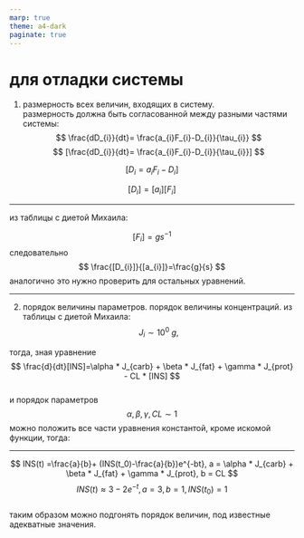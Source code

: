 ```yaml
---
marp: true
theme: a4-dark
paginate: true
---
```

# для отладки системы  
1.  размерность всех величин, входящих в систему.  
размерность должна быть согласованной между разными частями системы:  
$$  
    \frac{dD_{i}}{dt}= \frac{a_{i}F_{i}-D_{i}}{\tau_{i}}
$$
$$  
    [\frac{dD_{i}}{dt}= \frac{a_{i}F_{i}-D_{i}}{\tau_{i}}]
$$

$$  
    [D_{i}= a_{i}F_{i}-D_{i}]
$$

$$  
    [D_{i}]= [a_{i}][F_{i}]
$$
____  

из таблицы с диетой Михаила:  

$$  
[F_{i}]=gs^{-1}
$$
следовательно  
$$  
\frac{[D_{i}]}{[a_{i}]}=\frac{g}{s}
$$
аналогично это нужно проверить для остальных уравнений.
___

2.  порядок величины параметров. порядок величины концентраций.
из таблицы с диетой Михаила:  
$$  
 J_{i} \sim 10^{0} \: g, 
$$

тогда, зная уравнение  
$$
\frac{d}{dt}[INS]=\alpha * J_{carb} + \beta * J_{fat} + \gamma * J_{prot} - CL * [INS]
$$  
и порядок параметров  
$$  
\alpha ,\beta ,\gamma, CL \sim 1
$$
можно положить все части уравнения константой, кроме искомой функции, тогда:  
___
$$ 
INS(t) =\frac{a}{b}+ (INS(t_0)-\frac{a}{b})e^{-bt}, a = \alpha * J_{carb} + \beta * J_{fat} + \gamma * J_{prot}, b = CL
$$
$$ 
INS(t) \approx 3-2e^{-t}, a = 3, b = 1, INS(t_0) = 1
$$  
таким образом можно подгонять порядок величин, под известные адекватные значения.


